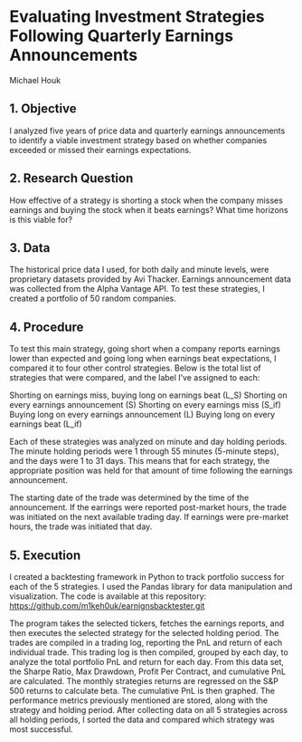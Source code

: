 # Evaluating Investment Strategies Following Quarterly Earnings Announcements
Michael Houk

## 1. Objective

I analyzed five years of price data and quarterly earnings announcements to identify a viable investment strategy based on whether companies exceeded or missed their earnings expectations.

## 2. Research Question

How effective of a strategy is shorting a stock when the company misses earnings and buying the stock when it beats earnings? What time horizons is this viable for?

## 3. Data

The historical price data I used, for both daily and minute levels, were proprietary datasets provided by Avi Thacker. Earnings announcement data was collected from the Alpha Vantage API. To test these strategies, I created a portfolio of 50 random companies.

## 4. Procedure


To test this main strategy, going short when a company reports earnings lower than expected and going long when earnings beat expectations, I compared it to four other control strategies. Below is the total list of strategies that were compared, and the label I’ve assigned to each:

Shorting on earnings miss, buying long on earnings beat (L_S)
Shorting on every earnings announcement (S)
Shorting on every earnings miss (S_if)
Buying long on every earnings announcement (L)
Buying long on every earnings beat (L_if)

Each of these strategies was analyzed on minute and day holding periods. The minute holding periods were 1 through 55 minutes (5-minute steps), and the days were 1 to 31 days. This means that for each strategy, the appropriate position was held for that amount of time following the earnings announcement.

The starting date of the trade was determined by the time of the announcement. If the earrings were reported post-market hours, the trade was initiated on the next available trading day. If earnings were pre-market hours, the trade was initiated that day. 


## 5. Execution

I created a backtesting framework in Python to track portfolio success for each of the 5 strategies. I used the Pandas library for data manipulation and visualization. The code is available at this repository: https://github.com/m1keh0uk/earnignsbacktester.git 

The program takes the selected tickers, fetches the earnings reports, and then executes the selected strategy for the selected holding period. The trades are compiled in a trading log, reporting the PnL and return of each individual trade. This trading log is then compiled, grouped by each day, to analyze the total portfolio PnL and return for each day. From this data set, the Sharpe Ratio, Max Drawdown, Profit Per Contract, and cumulative PnL are calculated. The monthly strategies returns are regressed on the S&P 500 returns to calculate beta. The cumulative PnL is then graphed. The performance metrics previously mentioned are stored, along with the strategy and holding period. After collecting data on all 5 strategies across all holding periods, I sorted the data and compared which strategy was most successful.

